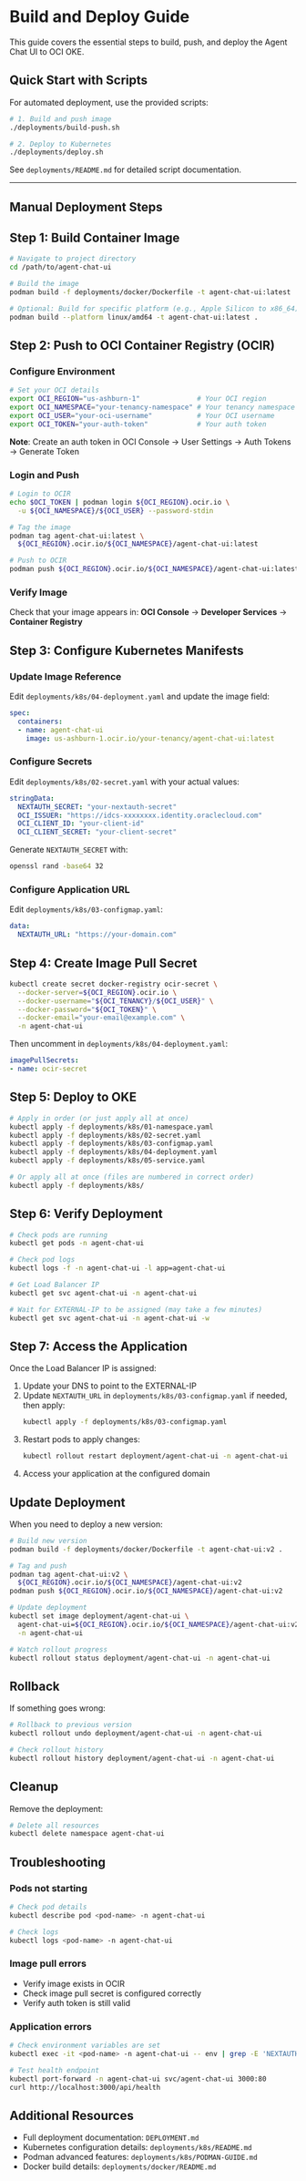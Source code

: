 # Build and Deploy Guide

This guide covers the essential steps to build, push, and deploy the Agent Chat UI to OCI OKE.

## Quick Start with Scripts

For automated deployment, use the provided scripts:

```bash
# 1. Build and push image
./deployments/build-push.sh

# 2. Deploy to Kubernetes  
./deployments/deploy.sh
```

See `deployments/README.md` for detailed script documentation.

---

## Manual Deployment Steps

## Step 1: Build Container Image

```bash
# Navigate to project directory
cd /path/to/agent-chat-ui

# Build the image
podman build -f deployments/docker/Dockerfile -t agent-chat-ui:latest .

# Optional: Build for specific platform (e.g., Apple Silicon to x86_64)
podman build --platform linux/amd64 -t agent-chat-ui:latest .
```

## Step 2: Push to OCI Container Registry (OCIR)

### Configure Environment

```bash
# Set your OCI details
export OCI_REGION="us-ashburn-1"              # Your OCI region
export OCI_NAMESPACE="your-tenancy-namespace" # Your tenancy namespace
export OCI_USER="your-oci-username"           # Your OCI username
export OCI_TOKEN="your-auth-token"            # Your auth token
```

**Note**: Create an auth token in OCI Console → User Settings → Auth Tokens → Generate Token

### Login and Push

```bash
# Login to OCIR
echo $OCI_TOKEN | podman login ${OCI_REGION}.ocir.io \
  -u ${OCI_NAMESPACE}/${OCI_USER} --password-stdin

# Tag the image
podman tag agent-chat-ui:latest \
  ${OCI_REGION}.ocir.io/${OCI_NAMESPACE}/agent-chat-ui:latest

# Push to OCIR
podman push ${OCI_REGION}.ocir.io/${OCI_NAMESPACE}/agent-chat-ui:latest
```

### Verify Image

Check that your image appears in: **OCI Console** → **Developer Services** → **Container Registry**

## Step 3: Configure Kubernetes Manifests

### Update Image Reference

Edit `deployments/k8s/04-deployment.yaml` and update the image field:

```yaml
spec:
  containers:
  - name: agent-chat-ui
    image: us-ashburn-1.ocir.io/your-tenancy/agent-chat-ui:latest
```

### Configure Secrets

Edit `deployments/k8s/02-secret.yaml` with your actual values:

```yaml
stringData:
  NEXTAUTH_SECRET: "your-nextauth-secret"
  OCI_ISSUER: "https://idcs-xxxxxxxx.identity.oraclecloud.com"
  OCI_CLIENT_ID: "your-client-id"
  OCI_CLIENT_SECRET: "your-client-secret"
```

Generate `NEXTAUTH_SECRET` with:
```bash
openssl rand -base64 32
```

### Configure Application URL

Edit `deployments/k8s/03-configmap.yaml`:

```yaml
data:
  NEXTAUTH_URL: "https://your-domain.com"
```

## Step 4: Create Image Pull Secret

```bash
kubectl create secret docker-registry ocir-secret \
  --docker-server=${OCI_REGION}.ocir.io \
  --docker-username="${OCI_TENANCY}/${OCI_USER}" \
  --docker-password="${OCI_TOKEN}" \
  --docker-email="your-email@example.com" \
  -n agent-chat-ui
```

Then uncomment in `deployments/k8s/04-deployment.yaml`:

```yaml
imagePullSecrets:
- name: ocir-secret
```

## Step 5: Deploy to OKE

```bash
# Apply in order (or just apply all at once)
kubectl apply -f deployments/k8s/01-namespace.yaml
kubectl apply -f deployments/k8s/02-secret.yaml
kubectl apply -f deployments/k8s/03-configmap.yaml
kubectl apply -f deployments/k8s/04-deployment.yaml
kubectl apply -f deployments/k8s/05-service.yaml

# Or apply all at once (files are numbered in correct order)
kubectl apply -f deployments/k8s/
```

## Step 6: Verify Deployment

```bash
# Check pods are running
kubectl get pods -n agent-chat-ui

# Check pod logs
kubectl logs -f -n agent-chat-ui -l app=agent-chat-ui

# Get Load Balancer IP
kubectl get svc agent-chat-ui -n agent-chat-ui

# Wait for EXTERNAL-IP to be assigned (may take a few minutes)
kubectl get svc agent-chat-ui -n agent-chat-ui -w
```

## Step 7: Access the Application

Once the Load Balancer IP is assigned:

1. Update your DNS to point to the EXTERNAL-IP
2. Update `NEXTAUTH_URL` in `deployments/k8s/03-configmap.yaml` if needed, then apply:
   ```bash
   kubectl apply -f deployments/k8s/03-configmap.yaml
   ```
3. Restart pods to apply changes:
   ```bash
   kubectl rollout restart deployment/agent-chat-ui -n agent-chat-ui
   ```
4. Access your application at the configured domain

## Update Deployment

When you need to deploy a new version:

```bash
# Build new version
podman build -f deployments/docker/Dockerfile -t agent-chat-ui:v2 .

# Tag and push
podman tag agent-chat-ui:v2 \
  ${OCI_REGION}.ocir.io/${OCI_NAMESPACE}/agent-chat-ui:v2
podman push ${OCI_REGION}.ocir.io/${OCI_NAMESPACE}/agent-chat-ui:v2

# Update deployment
kubectl set image deployment/agent-chat-ui \
  agent-chat-ui=${OCI_REGION}.ocir.io/${OCI_NAMESPACE}/agent-chat-ui:v2 \
  -n agent-chat-ui

# Watch rollout progress
kubectl rollout status deployment/agent-chat-ui -n agent-chat-ui
```

## Rollback

If something goes wrong:

```bash
# Rollback to previous version
kubectl rollout undo deployment/agent-chat-ui -n agent-chat-ui

# Check rollout history
kubectl rollout history deployment/agent-chat-ui -n agent-chat-ui
```

## Cleanup

Remove the deployment:

```bash
# Delete all resources
kubectl delete namespace agent-chat-ui
```

## Troubleshooting

### Pods not starting
```bash
# Check pod details
kubectl describe pod <pod-name> -n agent-chat-ui

# Check logs
kubectl logs <pod-name> -n agent-chat-ui
```

### Image pull errors
- Verify image exists in OCIR
- Check image pull secret is configured correctly
- Verify auth token is still valid

### Application errors
```bash
# Check environment variables are set
kubectl exec -it <pod-name> -n agent-chat-ui -- env | grep -E 'NEXTAUTH|OCI'

# Test health endpoint
kubectl port-forward -n agent-chat-ui svc/agent-chat-ui 3000:80
curl http://localhost:3000/api/health
```

## Additional Resources

- Full deployment documentation: `DEPLOYMENT.md`
- Kubernetes configuration details: `deployments/k8s/README.md`
- Podman advanced features: `deployments/k8s/PODMAN-GUIDE.md`
- Docker build details: `deployments/docker/README.md`

